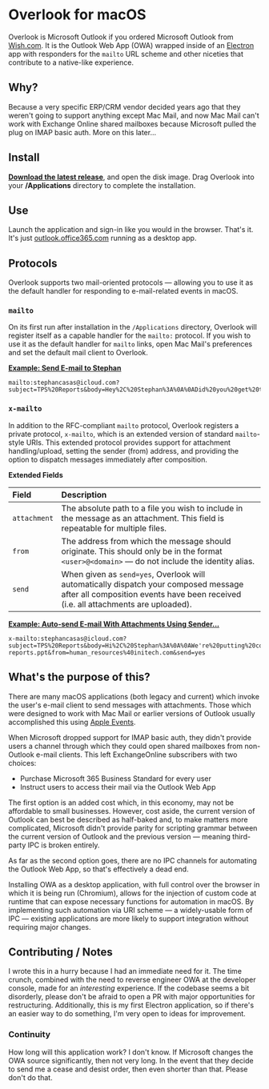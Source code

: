 # Overlook for macOS

Overlook is Microsoft Outlook if you ordered Microsoft Outlook from [Wish.com](https://www.reddit.com/r/wishwtf/top/?t=all). It is the Outlook Web App (OWA) wrapped inside of an [Electron](https://www.electronjs.org/) app with responders for the `mailto` URL scheme and other niceties that contribute to a native-like experience.

## Why?

Because a very specific ERP/CRM vendor decided years ago that they weren't going to support anything except Mac Mail, and now Mac Mail can't work with Exchange Online shared mailboxes because Microsoft pulled the plug on IMAP basic auth. More on this later...

## Install

**[Download the latest release](https://github.com/stephancasas/overlook/releases/latest)**, and open the disk image. Drag Overlook into your **/Applications** directory to complete the installation.

## Use

Launch the application and sign-in like you would in the browser. That's it. It's just [outlook.office365.com](http://outlook.office365.com) running as a desktop app.

## Protocols

Overlook supports two mail-oriented protocols — allowing you to use it as the default handler for responding to e-mail-related events in macOS.

### `mailto`

On its first run after installation in the `/Applications` directory, Overlook will register itself as a capable handler for the `mailto:` protocol. If you wish to use it as the default handler for `mailto` links, open Mac Mail's preferences and set the default mail client to Overlook.

**[Example: Send E-mail to Stephan](mailto:stephancasas@icloud.com?subject=TPS%20Reports&body=Hi%2C%20Stephan%3A%0A%0ADid%20you%20get%20the%20memo%20about%20the%20cover%20pages%20for%20your%20TPS%20reports%3F%0A%0AThanks%2C%0ADom)**

```
mailto:stephancasas@icloud.com?subject=TPS%20Reports&body=Hey%2C%20Stephan%3A%0A%0ADid%20you%20get%20the%20memo%20about%20the%20cover%20pages%20for%20your%20TPS%20reports%3F%0A%0AThanks%2C%0ARon
```

### `x-mailto`

In addition to the RFC-compliant `mailto` protocol, Overlook registers a private protocol, `x-mailto`, which is an extended version of standard `mailto`-style URIs. This extended protocol provides support for attachment handling/upload, setting the sender (from) address, and providing the option to dispatch messages immediately after composition.

**Extended Fields**

| Field        | Description                                                                                                                                                               |
| :----------- | :------------------------------------------------------------------------------------------------------------------------------------------------------------------------ |
| `attachment` | The absolute path to a file you wish to include in the message as an attachment. This field is repeatable for multiple files.                                             |
| `from`       | The address from which the message should originate. This should only be in the format `<user>@<domain>` — do not include the identity alias.                             |
| `send`       | When given as `send=yes`, Overlook will automatically dispatch your composed message after all composition events have been received (i.e. all attachments are uploaded). |

**[Example: Auto-send E-mail With Attachments Using Sender...](x-mailto:stephancasas@icloud.com?subject=TPS%20Reports&body=Hi%2C%20Stephan%3A%0A%0AWe're%20putting%20cover%20sheets%20on%20all%20of%20our%20new%20TPS%20reports.%20I've%20included%20a%20copy%20of%20that%20memo%20for%20you%20to%20review.%0A%0AThanks%2C%0ADom&attachment=%2FUsers%2FDom%2FDownloads%2Femployee%20tps%20report%20memo.pdf&attachment=%2FUsers%2FDom%2FDownloads%2Ftps-reports.ppt&from=human_resources%40initech.com&send=yes)**

```
x-mailto:stephancasas@icloud.com?subject=TPS%20Reports&body=Hi%2C%20Stephan%3A%0A%0AWe're%20putting%20cover%20sheets%20on%20all%20of%20our%20new%20TPS%20reports.%20I've%20included%20a%20copy%20of%20that%20memo%20for%20you%20to%20review.%0A%0AThanks%2C%0ADom&attachment=%2FUsers%2FDom%2FDownloads%2Femployee%20tps%20report%20memo.pdf&attachment=%2FUsers%2FDom%2FDownloads%2Ftps-reports.ppt&from=human_resources%40initech.com&send=yes
```

## What's the purpose of this?

There are many macOS applications (both legacy and current) which invoke the user's e-mail client to send messages with attachments. Those which were designed to work with Mac Mail or earlier versions of Outlook usually accomplished this using [Apple Events](https://en.wikipedia.org/wiki/Apple_event).

When Microsoft dropped support for IMAP basic auth, they didn't provide users a channel through which they could open shared mailboxes from non-Outlook e-mail clients. This left ExchangeOnline subscribers with two choices:

- Purchase Microsoft 365 Business Standard for every user
- Instruct users to access their mail via the Outlook Web App

The first option is an added cost which, in this economy, may not be affordable to small businesses. However, cost aside, the current version of Outlook can best be described as half-baked and, to make matters more complicated, Microsoft didn't provide parity for scripting grammar between the current version of Outlook and the previous version — meaning third-party IPC is broken entirely.

As far as the second option goes, there are no IPC channels for automating the Outlook Web App, so that's effectively a dead end.

Installing OWA as a desktop application, with full control over the browser in which it is being run (Chromium), allows for the injection of custom code at runtime that can expose necessary functions for automation in macOS. By implementing such automation via URI scheme — a widely-usable form of IPC — existing applications are more likely to support integration without requiring major changes.

## Contributing / Notes

I wrote this in a hurry because I had an immediate need for it. The time crunch, combined with the need to reverse engineer OWA at the developer console, made for an *interesting* experience. If the codebase seems a bit disorderly, please don't be afraid to open a PR with major opportunities for restructuring. Additionally, this is my first Electron application, so if there's an easier way to do something, I'm very open to ideas for improvement.

### Continuity

How long will this application work? I don't know. If Microsoft changes the OWA source significantly, then not very long. In the event that they decide to send me a cease and desist order, then even shorter than that. Please don't do that.